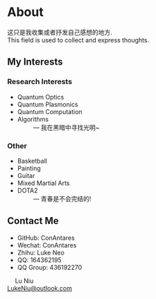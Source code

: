 # About

这只是我收集或者抒发自己感想的地方.  
This field is used to collect and express thoughts.

## My Interests

### Research Interests

* Quantum Optics
* Quantum Plasmonics
* Quantum Computation
* Algorithms  
&emsp; &emsp; — 我在黑暗中寻找光明~

### Other

* Basketball
* Painting
* Guitar
* Mixed Martial Arts
* DOTA2  
&emsp; &emsp; — 青春是不会完结的!

## Contact Me

* GitHub: ConAntares
* Wechat: ConAntares
* Zhihu: Luke Neo
* QQ: 164362195
* QQ Group: 436192270


&emsp; Lu Niu  
LukeNiu@outlook.com
